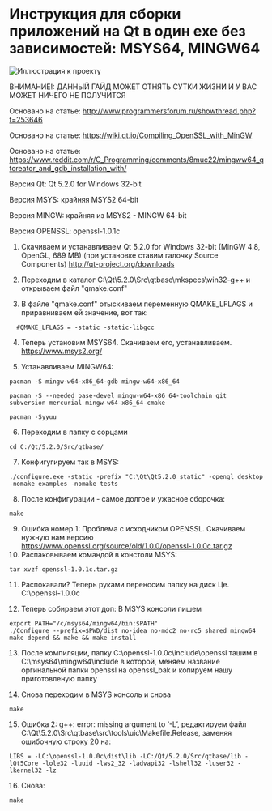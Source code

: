 # Инструкция для сборки приложений на Qt в один exe без зависимостей: MSYS64, MINGW64

![Иллюстрация к проекту]()

ВНИМАНИЕ!: ДАННЫЙ ГАЙД МОЖЕТ ОТНЯТЬ СУТКИ ЖИЗНИ И У ВАС МОЖЕТ НИЧЕГО НЕ ПОЛУЧИТСЯ


Основано на статье: http://www.programmersforum.ru/showthread.php?t=253646


Основано на статье: https://wiki.qt.io/Compiling_OpenSSL_with_MinGW


Основано на статье: https://www.reddit.com/r/C_Programming/comments/8muc22/mingww64_qtcreator_and_gdb_installation_with/


Версия Qt: Qt 5.2.0 for Windows 32-bit


Версия MSYS: крайняя MSYS2 64-bit


Версия MINGW: крайняя из MSYS2 - MINGW 64-bit


Версия OPENSSL: openssl-1.0.1c


1) Cкачиваем и устанавливаем Qt 5.2.0 for Windows 32-bit (MinGW 4.8, OpenGL, 689 MB) (при установке ставим галочку Source Components) http://qt-project.org/downloads

2) Переходим в каталог C:\Qt\5.2.0\Src\qtbase\mkspecs\win32-g++ и открываем файл "qmake.conf"

3) В файле "qmake.conf" отыскиваем переменную QMAKE_LFLAGS и приравниваем ей значение, вот так:
```
  #QMAKE_LFLAGS = -static -static-libgcc 
```
4) Теперь установим MSYS64. Скачиваем его, устанавливаем. https://www.msys2.org/

5) Устанавливаем MINGW64: 
```
pacman -S mingw-w64-x86_64-gdb mingw-w64-x86_64
```
```
pacman -S --needed base-devel mingw-w64-x86_64-toolchain git subversion mercurial mingw-w64-x86_64-cmake
```
```
pacman -Syyuu
```
6) Переходим в папку с сорцами 
```
cd C:/Qt/5.2.0/Src/qtbase/
```
7) Конфигугируем так в MSYS:
```
./configure.exe -static -prefix "C:\Qt\Qt5.2.0_static" -opengl desktop -nomake examples -nomake tests 
```
8) После конфигурации - самое долгое и ужасное сборочка:
```
make
```
9) Ошибка номер 1: Проблема с исходником OPENSSL. Скачиваем нужную нам версию https://www.openssl.org/source/old/1.0.0/openssl-1.0.0c.tar.gz
10) Распаковываем командой в констоли MSYS:
```
tar xvzf openssl-1.0.1c.tar.gz
```
11) Распокавали? Теперь руками переносим папку на диск Це. C:\openssl-1.0.0c

12) Теперь собираем этот доп: В MSYS консоли пишем
```
export PATH="/c/msys64/mingw64/bin:$PATH"
./Configure --prefix=$PWD/dist no-idea no-mdc2 no-rc5 shared mingw64
make depend && make && make install
```
13) После компиляции, папку C:\openssl-1.0.0c\include\openssl ташим в C:\msys64\mingw64\include в которой, меняем название оргинальной папки openssl на openssl_bak и копируем нашу приготовленую папку

14) Снова переходим в MSYS консоль и снова
```
make
```
15) Ошибка 2: g++: error: missing argument to ‘-L’, редактируем файл C:\Qt\5.2.0\Src\qtbase\src\tools\uic\Makefile.Release, заменяя ошибочную строку 20 на:
```
LIBS = -LC:\openssl-1.0.0c\dist\lib -LC:/Qt/5.2.0/Src/qtbase/lib -lQt5Core -lole32 -luuid -lws2_32 -ladvapi32 -lshell32 -luser32 -lkernel32 -lz 
```
16) Снова:
```
make
```
